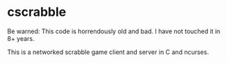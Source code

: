 cscrabble
=========

Be warned: This code is horrendously old and bad. I have not touched it in 8+ years. 

This is a networked scrabble game client and server in C and ncurses.
